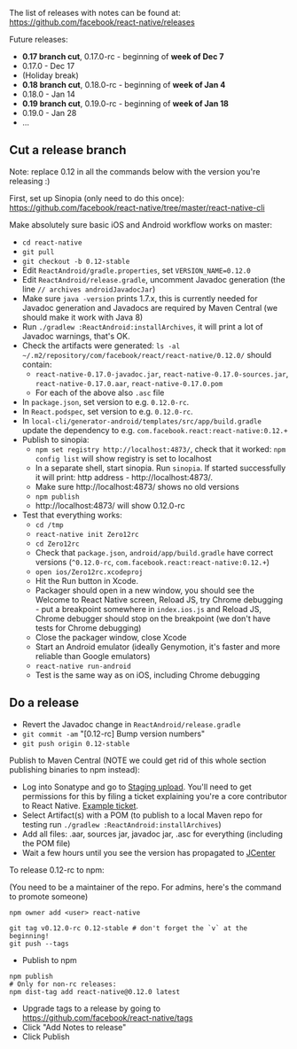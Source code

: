 The list of releases with notes can be found at:
https://github.com/facebook/react-native/releases

Future releases:

- **0.17 branch cut**, 0.17.0-rc - beginning of **week of Dec 7**
- 0.17.0 - Dec 17
- (Holiday break)
- **0.18 branch cut**, 0.18.0-rc - beginning of **week of Jan 4**
- 0.18.0 - Jan 14
- **0.19 branch cut**, 0.19.0-rc - beginning of **week of Jan 18**
- 0.19.0 - Jan 28
- ...

## Cut a release branch

Note: replace 0.12 in all the commands below with the version you're releasing :)

First, set up Sinopia (only need to do this once): https://github.com/facebook/react-native/tree/master/react-native-cli

Make absolutely sure basic iOS and Android workflow works on master:
  - `cd react-native`
  - `git pull`
  - `git checkout -b 0.12-stable`
  - Edit `ReactAndroid/gradle.properties`, set `VERSION_NAME=0.12.0`
  - Edit `ReactAndroid/release.gradle`, uncomment Javadoc generation (the line `// archives androidJavadocJar`)
  - Make sure `java -version` prints 1.7.x, this is currently needed for Javadoc generation and Javadocs are required by Maven Central (we should make it work with Java 8)
  - Run `./gradlew :ReactAndroid:installArchives`, it will print a lot of Javadoc warnings, that's OK.
  - Check the artifacts were generated: `ls -al ~/.m2/repository/com/facebook/react/react-native/0.12.0/` should contain:
    - `react-native-0.17.0-javadoc.jar`, `react-native-0.17.0-sources.jar`, `react-native-0.17.0.aar`, `react-native-0.17.0.pom`
    - For each of the above also `.asc` file
- In `package.json`, set version to e.g. `0.12.0-rc`.
- In `React.podspec`, set version to e.g. `0.12.0-rc`.
- In `local-cli/generator-android/templates/src/app/build.gradle` update the dependency to e.g. `com.facebook.react:react-native:0.12.+`
- Publish to sinopia:
  - `npm set registry http://localhost:4873/`, check that it worked: `npm config list` will show registry is set to localhost
  - In a separate shell, start sinopia. Run `sinopia`. If started successfully it will print: http address - http://localhost:4873/.
  - Make sure http://localhost:4873/ shows no old versions
  - `npm publish`
  - http://localhost:4873/ will show 0.12.0-rc
- Test that everything works:
  - `cd /tmp`
  - `react-native init Zero12rc`
  - `cd Zero12rc`
  - Check that `package.json`, `android/app/build.gradle` have correct versions (`^0.12.0-rc`, `com.facebook.react:react-native:0.12.+`)
  - `open ios/Zero12rc.xcodeproj`
  - Hit the Run button in Xcode.
  - Packager should open in a new window, you should see the Welcome to React Native screen, Reload JS, try Chrome debugging - put a breakpoint somewhere in `index.ios.js` and Reload JS, Chrome debugger should stop on the breakpoint (we don't have tests for Chrome debugging)
  - Close the packager window, close Xcode
  - Start an Android emulator (ideally Genymotion, it's faster and more reliable than Google emulators)
  - `react-native run-android`
  - Test is the same way as on iOS, including Chrome debugging

## Do a release

- Revert the Javadoc change in `ReactAndroid/release.gradle`
- `git commit -am` "[0.12-rc] Bump version numbers"
- `git push origin 0.12-stable`

Publish to Maven Central (NOTE we could get rid of this whole section publishing binaries to npm instead):
  - Log into Sonatype and go to [Staging upload](https://oss.sonatype.org/#staging-upload). You'll need to get permissions for this by filing a ticket explaining you're a core contributor to React Native. [Example ticket](https://issues.sonatype.org/browse/OSSRH-11885).
  - Select Artifact(s) with a POM (to publish to a local Maven repo for testing run `./gradlew :ReactAndroid:installArchives`)
  - Add all files: .aar, sources jar, javadoc jar, .asc for everything (including the POM file)
  - Wait a few hours until you see the version has propagated to [JCenter](https://bintray.com/bintray/jcenter/com.facebook.react%3Areact-native/view)

To release 0.12-rc to npm:

(You need to be a maintainer of the repo. For admins, here's the command to promote someone)

```
npm owner add <user> react-native
```

```
git tag v0.12.0-rc 0.12-stable # don't forget the `v` at the beginning!
git push --tags
```

- Publish to npm

```
npm publish
# Only for non-rc releases:
npm dist-tag add react-native@0.12.0 latest
```
- Upgrade tags to a release by going to https://github.com/facebook/react-native/tags
- Click "Add Notes to release"
- Click Publish
